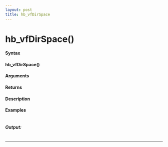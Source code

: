 ```yaml
---
layout: post
title: hb_vfDirSpace
---
```


# hb_vfDirSpace()


#### Syntax

#### hb_vfDirSpace()

#### Arguments

#### Returns

#### Description

#### Examples

```

```

##### Output:

```

```

---